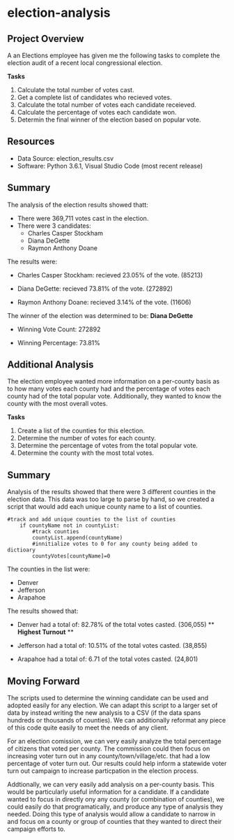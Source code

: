 # election-analysis

## Project Overview

A an Elections employee has given me the following tasks to complete the election audit of a recent local congressional election.

**Tasks**
1. Calculate the total number of votes cast.
2. Get a complete list of candidates who recieved votes.
3. Calculate the total number of votes each candidate receieved.
4. Calculate the percentage of votes each candidate won.
5. Determin the final winner of the election based on popular vote.

## Resources
- Data Source: election_results.csv
- Software: Python 3.6.1, Visual Studio Code (most recent release)


## Summary
The analysis of the election results showed thatt:
- There were 369,711 votes cast in the election.
- There were 3 candidates:
    - Charles Casper Stockham
    - Diana DeGette
    - Raymon Anthony Doane


The results were:

   - Charles Casper Stockham: recieved 23.05% of the vote. (85213)
    
   - Diana DeGette: recieved 73.81% of the vote. (272892)
    
   - Raymon Anthony Doane: recieved 3.14% of the vote. (11606)
    
The winner of the election was determined to be: **Diana DeGette**

 - Winning Vote Count: 272892

 - Winning Percentage: 73.81%

## Additional Analysis

The election employee wanted more information on a per-county basis as to how many votes each county had and the percentage of votes each county had of the total popular vote.  Additionally, they wanted to know the county with the most overall votes.

**Tasks**
1. Create a list of the counties for this election.
2. Determine the number of votes for each county.
3. Determine the percentage of votes from the total popular vote.
4. Determine the county with the most total votes.

## Summary

Analysis of the results showed that there were 3 different counties in the election data.  This data was too large to parse by hand, so we created a script that would add each unique county name to a list of counties. 

    #track and add unique counties to the list of counties
        if countyName not in countyList:
            #track counties
            countyList.append(countyName)
            #innitialize votes to 0 for any county being added to dictioary
            countyVotes[countyName]=0


The counties in the list were:

- Denver
- Jefferson
- Arapahoe

The results showed that:

   - Denver had a total of: 82.78% of the total votes casted. (306,055) ** **Highest Turnout** **
    
   - Jefferson had a total of: 10.51% of the total votes casted. (38,855)
    
   - Arapahoe had a total of: 6.71 of the total votes casted. (24,801)

## Moving Forward


The scripts used to determine the winning candidate can be used and adopted easily for any election.  We can adapt this script to a larger set of data by instead writing the new analysis to a CSV (if the data spans hundreds or thousands of counties).  We can additionally reformat any piece of this code quite easily to meet the needs of any client.

For an election comission, we can very easily analyze the total percentage of citizens that voted per county.  The commission could then focus on increasing voter turn out in any county/town/village/etc. that had a low percentage of voter turn out.  Our results could help inform a statewide voter turn out campaign to increase particpation in the election process.

Addtionally, we can very easily add analysis on a per-county basis.  This would be particularly useful information for a candidate.  If a candidate wanted to focus in directly ony any county (or combination of counties), we could easily do that programatically, and produce any type of analysis they needed.  Doing this type of analysis would allow a candidate to narrow in and focus on a county or group of counties that they wanted to direct their campaign efforts to. 
    
    
    
   
